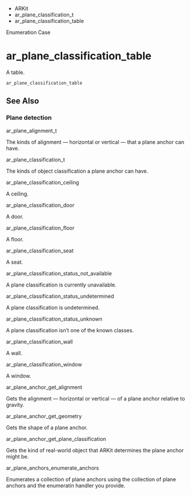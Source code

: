 

- ARKit
- ar_plane_classification_t
-  ar_plane_classification_table 

Enumeration Case

# ar_plane_classification_table

A table.

``` source
ar_plane_classification_table
```

## See Also

### Plane detection

ar_plane_alignment_t

The kinds of alignment — horizontal or vertical — that a plane anchor can have.

ar_plane_classification_t

The kinds of object classification a plane anchor can have.

ar_plane_classification_ceiling

A ceiling.

ar_plane_classification_door

A door.

ar_plane_classification_floor

A floor.

ar_plane_classification_seat

A seat.

ar_plane_classification_status_not_available

A plane classification is currently unavailable.

ar_plane_classification_status_undetermined

A plane classification is undetermined.

ar_plane_classification_status_unknown

A plane classification isn’t one of the known classes.

ar_plane_classification_wall

A wall.

ar_plane_classification_window

A window.

ar_plane_anchor_get_alignment

Gets the alignment — horizontal or vertical — of a plane anchor relative to gravity.

ar_plane_anchor_get_geometry

Gets the shape of a plane anchor.

ar_plane_anchor_get_plane_classification

Gets the kind of real-world object that ARKit determines the plane anchor might be.

ar_plane_anchors_enumerate_anchors

Enumerates a collection of plane anchors using the collection of plane anchors and the enumeratin handler you provide.

